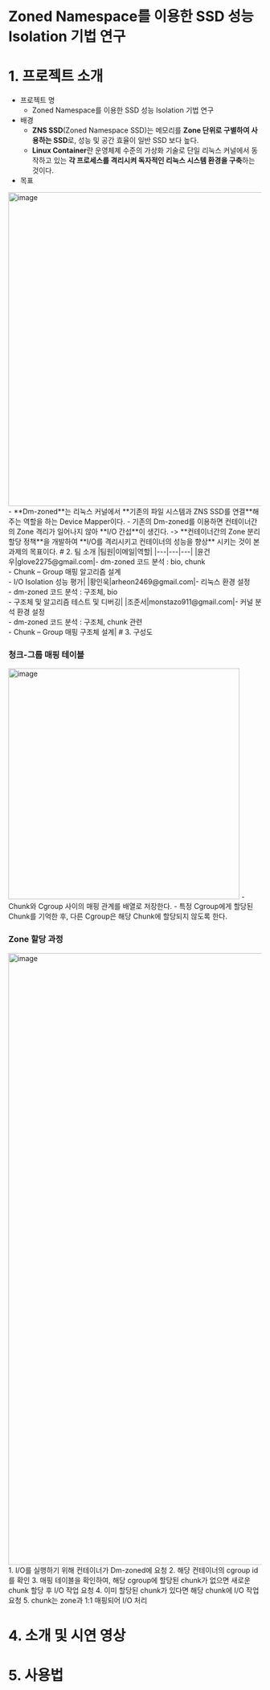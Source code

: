 # Zoned Namespace를 이용한 SSD 성능 Isolation 기법 연구
# 1. 프로젝트 소개
- 프로젝트 명
  - Zoned Namespace를 이용한 SSD 성능 Isolation 기법 연구
- 배경
  - **ZNS SSD**(Zoned Namespace SSD)는 메모리를 **Zone 단위로 구별하여 사용하는 SSD**로, 성능 및 공간 효율이 일반 SSD 보다 높다.
  - **Linux Container**란 운영체제 수준의 가상화 기술로 단일 리눅스 커널에서 동작하고 있는 **각 프로세스를 격리시켜 독자적인 리눅스 시스템 환경을 구축**하는 것이다.
- 목표
 <img width="625" alt="image" src="https://github.com/pnucse-capstone/capstone-2023-1-47/assets/83194164/a8de03a5-1148-4738-99d4-6e8781c35859">
  - **Dm-zoned**는 리눅스 커널에서 **기존의 파일 시스템과 ZNS SSD를 연결**해주는 역할을 하는 Device Mapper이다.
  - 기존의 Dm-zoned를 이용하면 컨테이너간의 Zone 격리가 일어나지 않아 **I/O 간섭**이 생긴다.
  -> **컨테이너간의 Zone 분리 할당 정책**을 개발하여 **I/O를 격리시키고 컨테이너의 성능을 향상** 시키는 것이 본 과제의 목표이다.
# 2. 팀 소개
|팀원|이메일|역할|
|---|---|---|
|윤건우|glove2275@gmail.com|- dm-zoned 코드 분석 : bio, chunk<br>- Chunk – Group 매핑 알고리즘 설계<br>-  I/O Isolation 성능 평가|
|황인욱|arheon2469@gmail.com|- 리눅스 환경 설정<br>- dm-zoned 코드 분석 : 구조체, bio<br>- 구조체 및 알고리즘 테스트 및 디버깅|
|조준서|monstazo911@gmail.com|- 커널 분석 환경 설정<br>- dm-zoned 코드 분석 : 구조체, chunk 관련<br>- Chunk – Group 매핑 구조체 설계|
# 3. 구성도

### 청크-그룹 매핑 테이블
<img width="460" alt="image" src="https://github.com/pnucse-capstone/capstone-2023-1-47/assets/83194164/4a36785f-8c81-4e8e-adac-3c0f292c8efb">
- Chunk와 Cgroup 사이의 매핑 관계를 배열로 저장한다.
- 특정 Cgroup에게 할당된 Chunk를 기억한 후, 다른 Cgroup은 해당 Chunk에 할당되지 않도록 한다.

### Zone 할당 과정
<img width="1218" alt="image" src="https://github.com/pnucse-capstone/capstone-2023-1-47/assets/83194164/d2243e60-0bc5-40db-8e5c-dd840eceed52">
1. I/O를 실행하기 위해 컨테이너가 Dm-zoned에 요청
2. 해당 컨테이너의 cgroup id를 확인
3. 매핑 테이블을 확인하여, 해당 cgroup에 할당된 chunk가 없으면 새로운 chunk 할당 후 I/O 작업 요청
4. 이미 할당된 chunk가 있다면 해당 chunk에 I/O 작업 요청
5. chunk는 zone과 1:1 매핑되어 I/O 처리

# 4. 소개 및 시연 영상
# 5. 사용법
